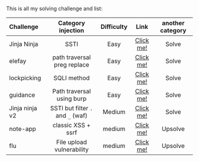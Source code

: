 This is all my solving challenge and list:

  | Challenge | Category injection | Difficulty | Link | another category |
  | :------- | :------: | :-------: | :-------: | :-------: |
  | Jinja Ninja | SSTI | Easy | [Click me!](https://github.com/Lunalight-Yui/CTF/tree/main/2025/TCP1P%20CTF%20Special%20Ramadhan/MISC/Baby%20Pyjail) | Solve |
  | elefay | path traversal preg replace | Easy | [Click me!]() | Solve |
  | lockpicking | SQLI method | Easy | [Click me!]() | Solve |
  | guidance | Path traversal using burp | Easy | [Click me!](https://github.com/Lunalight-Yui/CTF/tree/main/2025/TCP1P%20CTF%20Special%20Ramadhan/OSINT/Bandit) | Solve |
  | Jinja ninja v2 | SSTI but filter `.` and `_` (waf) | Medium | [Click me!](https://github.com/Lunalight-Yui/CTF/tree/main/2025/TCP1P%20CTF%20Special%20Ramadhan/OSINT/Lost%20Younger%20Sister) | Solve |
  | note-app | classic XSS + ssrf | medium | [Click me!]() | Upsolve |
  | flu | File upload vulnerability | medium | [Click me!]() | Upsolve |
